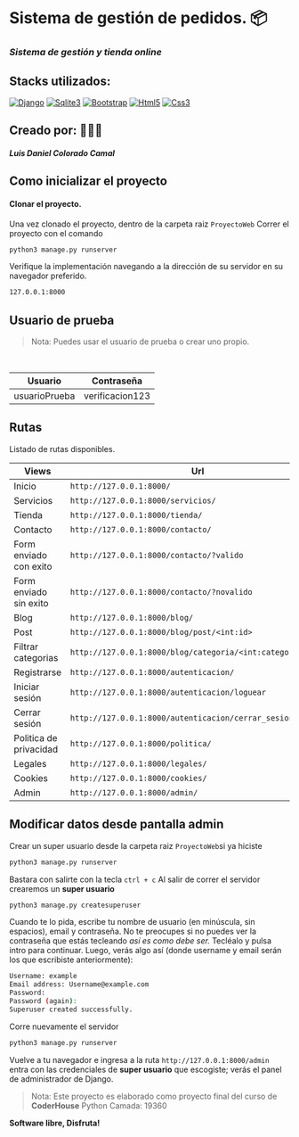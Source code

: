 # Sistema de gestión de pedidos. 📦
### _Sistema de gestión y tienda online_

## Stacks utilizados:
[![Django](https://img.shields.io/badge/Django-3DDC8?style=for-the-badge&logo=Python&logoColor=white&labelColor=101010)]()
[![Sqlite3](https://img.shields.io/badge/Sqlite3-1B7DC5?style=for-the-badge&logo=Sqlite&logoColor=white&labelColor=101010)]()
[![Bootstrap](https://img.shields.io/badge/bootstrap-563d7c?style=for-the-badge&logo=bootstrap&logoColor=white&labelColor=101010)]()
[![Html5](https://img.shields.io/badge/Html5-e34c26?style=for-the-badge&logo=Html5&logoColor=white&labelColor=101010)]()
[![Css3](https://img.shields.io/badge/Css3-74bce9?style=for-the-badge&logo=Css3&logoColor=white&labelColor=101010)]()

## Creado por: 🧑🏽‍💻
##### Luis Daniel Colorado Camal


## Como inicializar el proyecto

#### Clonar el proyecto.
Una vez clonado el proyecto, dentro de la carpeta raiz `ProyectoWeb`
Correr el proyecto con el comando
```sh
python3 manage.py runserver
```
Verifique la implementación navegando a la dirección de su servidor en
su navegador preferido.
```sh
127.0.0.1:8000
```
## Usuario de prueba
> Nota: Puedes usar el usuario de prueba o crear uno propio.

<br>

| Usuario | Contraseña |
| ------ | ------ |
| usuarioPrueba | verificacion123 |




## Rutas 

Listado de rutas disponibles.

| Views | Url |
| ------ | ------ |
| Inicio | ``http://127.0.0.1:8000/`` |
| Servicios | ``http://127.0.0.1:8000/servicios/`` |
| Tienda | ``http://127.0.0.1:8000/tienda/`` |
| Contacto | ``http://127.0.0.1:8000/contacto/`` |
| Form enviado con exito | ``http://127.0.0.1:8000/contacto/?valido`` |
| Form enviado sin exito | ``http://127.0.0.1:8000/contacto/?novalido`` |
| Blog | ``http://127.0.0.1:8000/blog/`` |
| Post | ``http://127.0.0.1:8000/blog/post/<int:id>`` |
| Filtrar categorias | ``http://127.0.0.1:8000/blog/categoria/<int:categoria_id>/`` |
| Registrarse | ``http://127.0.0.1:8000/autenticacion/`` |
| Iniciar sesión | ``http://127.0.0.1:8000/autenticacion/loguear`` |
| Cerrar sesión | ``http://127.0.0.1:8000/autenticacion/cerrar_sesion`` |
| Politica de privacidad | ``http://127.0.0.1:8000/politica/`` |
| Legales | ``http://127.0.0.1:8000/legales/`` |
| Cookies | ``http://127.0.0.1:8000/cookies/`` |
| Admin | ``http://127.0.0.1:8000/admin/`` |



## Modificar datos desde pantalla admin
Crear un super usuario desde la carpeta raiz ``ProyectoWeb``si ya hiciste 
```sh
python3 manage.py runserver
````
Bastara con salirte con la tecla ``ctrl + c``
Al salir de correr el servidor crearemos un **super usuario**
```sh
python3 manage.py createsuperuser
```
Cuando te lo pida, escribe tu nombre de usuario (en minúscula, sin espacios), email y contraseña. No te preocupes si no puedes ver la contraseña que estás tecleando _así es como debe ser._ Tecléalo y pulsa intro para continuar. Luego, verás algo así (donde username y email serán los que escribiste anteriormente): 
```sh
Username: example
Email address: Username@example.com
Password:
Password (again):
Superuser created successfully.
```
Corre nuevamente el servidor
```sh
python3 manage.py runserver
```

Vuelve a tu navegador e ingresa a la ruta  ``http://127.0.0.1:8000/admin`` entra con las credenciales de **super usuario** que escogiste; verás el panel de administrador de Django.




> Nota: Este proyecto es elaborado como proyecto final del curso de **CoderHouse** Python Camada: 19360


**Software libre, Disfruta!**


